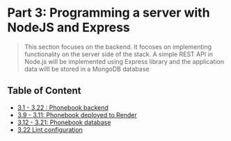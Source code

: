 # Part 3: Programming a server with NodeJS and Express

> This section focuses on the backend. It focoses on implementing functionality on the server side of the stack. A simple REST API in Node.js will be implemented using Express library and the application data willl be stored in a MongoDB database

## Table of Content

- [3.1 - 3.22 : Phonebook backend](https://github.com/CeeJayyy007/fullstackopen-part3-backend)
- [3.9 - 3.11: Phonebook deployed to Render](https://phonebook-app-tq19.onrender.com/)
- [3.12 - 3.21: Phonebook database](https://github.com/CeeJayyy007/fullstackopen-part3-backend/blob/main/models/phonebook.js)
- [3.22 Lint configuration](https://github.com/CeeJayyy007/fullstackopen-part3-backend/blob/main/.eslintrc.js)

